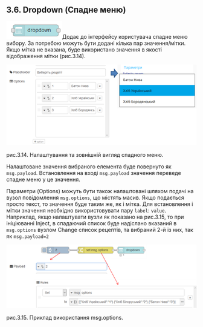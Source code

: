 ## 3.6. Dropdown (Спадне меню)

![img](media/dropdown.png)Додає до інтерфейсу користувача спадне меню вибору. За потребою можуть бути додані кілька пар значення/мітки. Якщо мітка не вказана, буде використано значення в якості відображення мітки (рис.3.14).

![img](media/3_14.png)

рис.3.14. Налаштування та зовнішній вигляд спадного меню.

Налаштоване значення вибраного елемента буде повернуто як `msg.payload`. Встановлення на вході `msg.payload` значення переведе спадне меню у це значення.  

Параметри (Options) можуть бути також налаштовані шляхом подачі на вузол повідомлення `msg.options`, що містять масив. Якщо подається просто текст, то значення буде таким же, як і мітка. Для встановлення і мітки значення необхідно використовувати пару `label`: `value`. Наприклад, якщо налаштувати вузли як показано на рис.3.15, то при ініціюванні Inject, в спадаючий список буде надіслано вказаний в `msg.options` вузлом Change список рецептів, та вибраний 2-й із них, так як `msg.payload=2`

![img](media/3_15.png)

рис.3.15. Приклад використання msg.options.

 